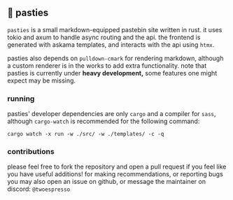 ## 🦀 pasties

`pasties` is a small markdown-equipped pastebin site written in rust. it uses tokio and axum to handle async routing and the api. the frontend is generated with askama templates, and interacts with the api using `htmx`. 

pasties also depends on `pulldown-cmark` for rendering markdown, although a custom renderer is in the works to add extra functionality. note that pasties is currently under **heavy development,** some features one might expect may be missing.

### running

pasties' developer dependencies are only `cargo` and a compiler for `sass`, although `cargo-watch` is recommended for the following command:

```
cargo watch -x run -w ./src/ -w ./templates/ -c -q
```

### contributions

please feel free to fork the repository and open a pull request if you feel like you have useful additions! for making recommendations, or reporting bugs you may also open an issue on github, or message the maintainer on discord: `@twoespresso`